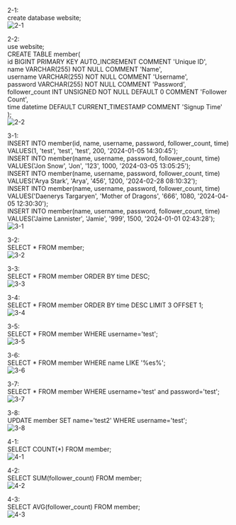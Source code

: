 2-1:<br>
create database website;<br>
![2-1](https://github.com/jamyyu/wehelp_stage1/assets/103821947/b1d04494-8b9d-47e3-a594-a24c3e04df08
)<br>

2-2:<br>
use website;<br>
CREATE TABLE member(<br>
    id BIGINT PRIMARY KEY AUTO_INCREMENT COMMENT 'Unique ID',<br>
    name VARCHAR(255) NOT NULL COMMENT 'Name',<br>
    username VARCHAR(255) NOT NULL COMMENT 'Username',<br>
    password VARCHAR(255) NOT NULL COMMENT 'Password',<br>
    follower_count INT UNSIGNED NOT NULL DEFAULT 0 COMMENT 'Follower Count',<br>
    time datetime DEFAULT CURRENT_TIMESTAMP COMMENT 'Signup Time'<br>
);<br>
![2-2](https://github.com/jamyyu/wehelp_stage1/assets/103821947/a50fa586-e6f0-4f6d-a3fd-b3f4bef383d3
)<br>

3-1:<br>
INSERT INTO member(id, name, username, password, follower_count, time) VALUES(1, 'test', 'test', 'test', 200, '2024-01-05 14:30:45');<br>
INSERT INTO member(name, username, password, follower_count, time) VALUES('Jon Snow', 'Jon', '123', 1000, '2024-03-05 13:05:25');<br>
INSERT INTO member(name, username, password, follower_count, time) VALUES('Arya Stark', 'Arya', '456', 1200, '2024-02-28 08:10:32');<br>
INSERT INTO member(name, username, password, follower_count, time) VALUES('Daenerys Targaryen', 'Mother of Dragons', '666', 1080, '2024-04-05 12:30:30');<br>
INSERT INTO member(name, username, password, follower_count, time) VALUES('Jaime Lannister', 'Jamie', '999', 1500, '2024-01-01 02:43:28');<br>
![3-1](https://github.com/jamyyu/wehelp_stage1/assets/103821947/b7987a9f-721a-4162-913e-c98d597c2088
)<br>

3-2:<br>
SELECT * FROM member;<br>
![3-2](https://github.com/jamyyu/wehelp_stage1/assets/103821947/46e0b005-8f04-413e-bdad-4ac4cf2446cd)<br>

3-3:<br>
SELECT * FROM member ORDER BY time DESC;<br>
![3-3](https://github.com/jamyyu/wehelp_stage1/assets/103821947/0b0f6b9e-8b2f-4581-83db-fdca426632d3)<br>

3-4:<br>
SELECT * FROM member ORDER BY time DESC LIMIT 3 OFFSET 1;<br>
![3-4](https://github.com/jamyyu/wehelp_stage1/assets/103821947/d5f75dd1-c7f7-481b-9fb3-de4e5e33d017)<br>

3-5:<br>
SELECT * FROM member WHERE username='test';<br>
![3-5](https://github.com/jamyyu/wehelp_stage1/assets/103821947/7e45baf9-6f28-44f9-9da0-eb843c3d02fd)<br>

3-6:<br>
SELECT * FROM member WHERE name LIKE '%es%';<br>
![3-6](https://github.com/jamyyu/wehelp_stage1/assets/103821947/e9e6513d-e332-4ed3-ab8c-3038309c0115)<br>

3-7:<br>
SELECT * FROM member WHERE username='test' and password='test';<br>
![3-7](https://github.com/jamyyu/wehelp_stage1/assets/103821947/0c03237a-ec43-4787-a27f-63b92fcfb9a3)<br>

3-8:<br>
UPDATE member SET name='test2' WHERE username='test';<br>
![3-8](https://github.com/jamyyu/wehelp_stage1/assets/103821947/bf5fa30a-9de8-465f-9727-0dcbedace909)<br>

4-1:<br>
SELECT COUNT(*) FROM member;<br>
![4-1](https://github.com/jamyyu/wehelp_stage1/assets/103821947/b47b2639-6188-4d14-a52b-b5f8278aad8d)<br>

4-2:<br>
SELECT SUM(follower_count) FROM member;<br>
![4-2](https://github.com/jamyyu/wehelp_stage1/assets/103821947/bfee4392-d7d4-47b5-a808-db9b3bdf1bf7)<br>

4-3:<br>
SELECT AVG(follower_count) FROM member;<br>
![4-3]()<br>

 


